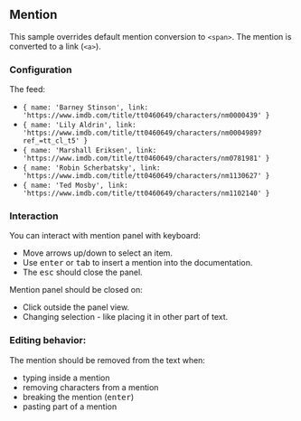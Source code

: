 ## Mention

This sample overrides default mention conversion to `<span>`. The mention is converted to a link (`<a>`).

### Configuration

The feed:
- `{ name: 'Barney Stinson', link: 'https://www.imdb.com/title/tt0460649/characters/nm0000439' }`
- `{ name: 'Lily Aldrin', link: 'https://www.imdb.com/title/tt0460649/characters/nm0004989?ref_=tt_cl_t5' }`
- `{ name: 'Marshall Eriksen', link: 'https://www.imdb.com/title/tt0460649/characters/nm0781981' }`
- `{ name: 'Robin Scherbatsky', link: 'https://www.imdb.com/title/tt0460649/characters/nm1130627' }`
- `{ name: 'Ted Mosby', link: 'https://www.imdb.com/title/tt0460649/characters/nm1102140' }`

### Interaction

You can interact with mention panel with keyboard:

- Move arrows up/down to select an item.
- Use <kbd>enter</kbd> or <kbd>tab</kbd> to insert a mention into the documentation. 
- The <kbd>esc</kbd> should close the panel.

Mention panel should be closed on:
- Click outside the panel view.
- Changing selection - like placing it in other part of text.

### Editing behavior:

The mention should be removed from the text when:

- typing inside a mention
- removing characters from a mention
- breaking the mention (<kbd>enter</kbd>)
- pasting part of a mention
